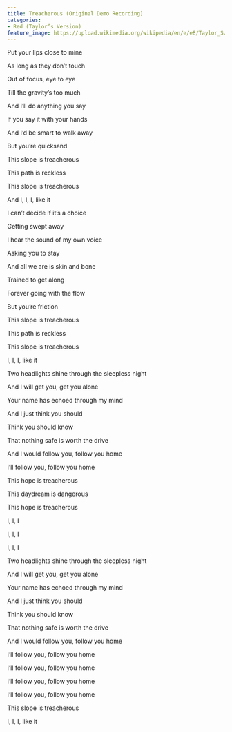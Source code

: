 ```yaml
---
title: Treacherous (Original Demo Recording)
categories:
- Red (Taylor’s Version)
feature_image: https://upload.wikimedia.org/wikipedia/en/e/e8/Taylor_Swift_-_Red.png
--- 
```

Put your lips close to mine

As long as they don’t touch

Out of focus, eye to eye

Till the gravity’s too much

And I’ll do anything you say

If you say it with your hands

And I’d be smart to walk away

But you’re quicksand

This slope is treacherous

This path is reckless

This slope is treacherous

And I, I, I, like it

I can’t decide if it’s a choice

Getting swept away

I hear the sound of my own voice

Asking you to stay

And all we are is skin and bone

Trained to get along

Forever going with the flow

But you’re friction

This slope is treacherous

This path is reckless

This slope is treacherous

I, I, I, like it

Two headlights shine through the sleepless night

And I will get you, get you alone

Your name has echoed through my mind

And I just think you should

Think you should know

That nothing safe is worth the drive

And I would follow you, follow you home

I’ll follow you, follow you home

This hope is treacherous

This daydream is dangerous

This hope is treacherous

I, I, I

I, I, I

I, I, I

Two headlights shine through the sleepless night

And I will get you, get you alone

Your name has echoed through my mind

And I just think you should

Think you should know

That nothing safe is worth the drive

And I would follow you, follow you home

I’ll follow you, follow you home

I’ll follow you, follow you home

I’ll follow you, follow you home

I’ll follow you, follow you home

This slope is treacherous

I, I, I, like it